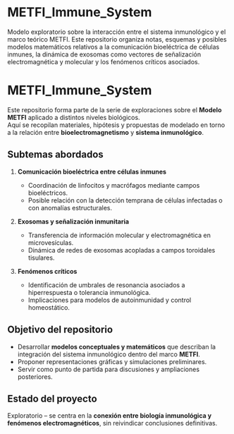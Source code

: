 # METFI_Immune_System
Modelo exploratorio sobre la interacción entre el sistema inmunológico y el marco teórico METFI. Este repositorio organiza notas, esquemas y posibles modelos matemáticos relativos a la comunicación bioeléctrica de células inmunes, la dinámica de exosomas como vectores de señalización electromagnética y molecular y los fenómenos críticos asociados.
# METFI_Immune_System

Este repositorio forma parte de la serie de exploraciones sobre el **Modelo METFI** aplicado a distintos niveles biológicos.  
Aquí se recopilan materiales, hipótesis y propuestas de modelado en torno a la relación entre **bioelectromagnetismo** y **sistema inmunológico**.

## Subtemas abordados

1. **Comunicación bioeléctrica entre células inmunes**  
   - Coordinación de linfocitos y macrófagos mediante campos bioeléctricos.  
   - Posible relación con la detección temprana de células infectadas o con anomalías estructurales.  

2. **Exosomas y señalización inmunitaria**  
   - Transferencia de información molecular y electromagnética en microvesículas.  
   - Dinámica de redes de exosomas acopladas a campos toroidales tisulares.  

3. **Fenómenos críticos**  
   - Identificación de umbrales de resonancia asociados a hiperrespuesta o tolerancia inmunológica.  
   - Implicaciones para modelos de autoinmunidad y control homeostático.  

## Objetivo del repositorio

- Desarrollar **modelos conceptuales y matemáticos** que describan la integración del sistema inmunológico dentro del marco **METFI**.  
- Proponer representaciones gráficas y simulaciones preliminares.  
- Servir como punto de partida para discusiones y ampliaciones posteriores.  


## Estado del proyecto

Exploratorio – se centra en la **conexión entre biología inmunológica y fenómenos electromagnéticos**, sin reivindicar conclusiones definitivas.  
